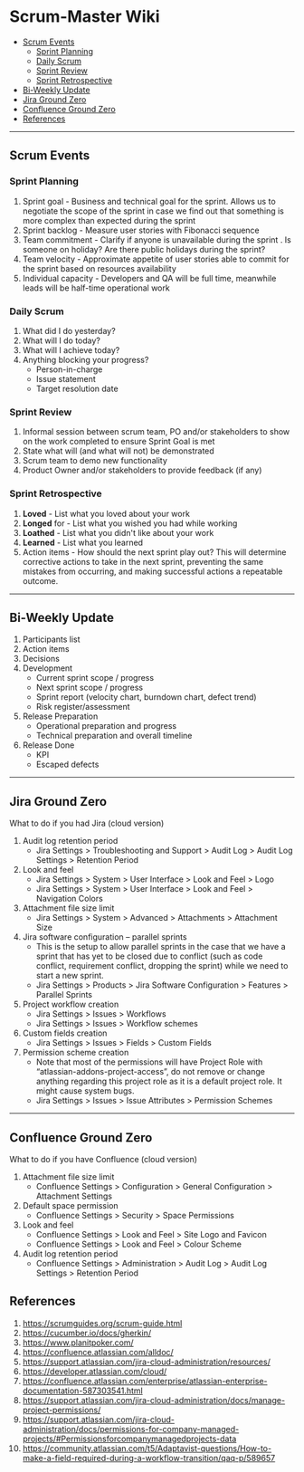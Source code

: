 # Scrum-Master Wiki
- [Scrum Events](#scrum-events)
  - [Sprint Planning](#sprint-planning)
  - [Daily Scrum](#daily-scrum)
  - [Sprint Review](#sprint-review)
  - [Sprint Retrospective](#sprint-retrospective)
- [Bi-Weekly Update](#bi-weekly-update)
- [Jira Ground Zero](#jira-ground-zero)
- [Confluence Ground Zero](#confluence-ground-zero)
- [References](#references)

---
## Scrum Events

### Sprint Planning
1. Sprint goal - Business and technical goal for the sprint. Allows us to negotiate the scope of the sprint in case we find out that something is more complex than expected during the sprint
2. Sprint backlog - Measure user stories with Fibonacci sequence
3. Team commitment - Clarify if anyone is unavailable during the sprint . Is someone on holiday? Are there public holidays during the sprint?
4.	Team velocity - Approximate appetite of user stories able to commit for the sprint based on resources availability
5.	Individual capacity - Developers and QA will be full time, meanwhile leads will be half-time operational work

### Daily Scrum
1.	What did I do yesterday?
2.	What will I do today?
3.	What will I achieve today?
4.	Anything blocking your progress?
    - Person-in-charge
    - Issue statement
    - Target resolution date

### Sprint Review
1.	Informal session between scrum team, PO and/or stakeholders to show on the work completed to ensure Sprint Goal is met
2.	State what will (and what will not) be demonstrated
3.	Scrum team to demo new functionality
4.	Product Owner and/or stakeholders to provide feedback (if any) 

### Sprint Retrospective
1. **Loved** - List what you loved about your work
2. **Longed** for - List what you wished you had while working
3. **Loathed** - List what you didn't like about your work
4. **Learned** - List what you learned
5. Action items - How should the next sprint play out? This will determine corrective actions to take in the next sprint, preventing the same mistakes from occurring, and making successful actions a repeatable outcome.

---
## Bi-Weekly Update
1. Participants list
2. Action items
3. Decisions
4. Development
    - Current sprint scope / progress
    - Next sprint scope / progress
    - Sprint report (velocity chart, burndown chart, defect trend)
    - Risk register/assessment
5. Release Preparation
    - Operational preparation and progress
    - Technical preparation and overall timeline
8. Release Done
    - KPI
    - Escaped defects

---
## Jira Ground Zero
What to do if you had Jira (cloud version)

1. Audit log retention period 
    - Jira Settings > Troubleshooting and Support > Audit Log > Audit Log Settings > Retention Period
2. Look and feel 
    - Jira Settings > System > User Interface > Look and Feel > Logo
    - Jira Settings > System > User Interface > Look and Feel > Navigation Colors
4. Attachment file size limit
    - Jira Settings > System > Advanced > Attachments > Attachment Size
6. Jira software configuration – parallel sprints
    - This is the setup to allow parallel sprints in the case that we have a sprint that has yet to be closed due to conflict (such as code conflict, requirement conflict, dropping the sprint) while we need to start a new sprint.
    - Jira Settings > Products > Jira Software Configuration > Features > Parallel Sprints
8. Project workflow creation
    - Jira Settings > Issues > Workflows
    - Jira Settings > Issues > Workflow schemes
9. Custom fields creation
    - Jira Settings > Issues > Fields > Custom Fields
11. Permission scheme creation
    - Note that most of the permissions will have Project Role with “atlassian-addons-project-access”, do not remove or change anything regarding this project role as it is a default project role. It might cause system bugs.
    - Jira Settings > Issues > Issue Attributes > Permission Schemes

---
## Confluence Ground Zero
What to do if you have Confluence (cloud version)

1. Attachment file size limit
    - Confluence Settings > Configuration > General Configuration > Attachment Settings
2. Default space permission
    - Confluence Settings > Security > Space Permissions
3. Look and feel
    - Confluence Settings > Look and Feel > Site Logo and Favicon
    - Confluence Settings > Look and Feel > Colour Scheme
4. Audit log retention period
    - Confluence Settings > Administration > Audit Log > Audit Log Settings > Retention Period

## References
1. https://scrumguides.org/scrum-guide.html
2. https://cucumber.io/docs/gherkin/
3. https://www.planitpoker.com/
4. https://confluence.atlassian.com/alldoc/
5. https://support.atlassian.com/jira-cloud-administration/resources/
6. https://developer.atlassian.com/cloud/
7. https://confluence.atlassian.com/enterprise/atlassian-enterprise-documentation-587303541.html
8. https://support.atlassian.com/jira-cloud-administration/docs/manage-project-permissions/
9. https://support.atlassian.com/jira-cloud-administration/docs/permissions-for-company-managed-projects/#Permissionsforcompanymanagedprojects-data
10. https://community.atlassian.com/t5/Adaptavist-questions/How-to-make-a-field-required-during-a-workflow-transition/qaq-p/589657
